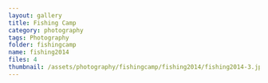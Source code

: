 ```yaml
---
layout: gallery
title: Fishing Camp
category: photography
tags: Photography
folder: fishingcamp
name: fishing2014
files: 4
thumbnail: /assets/photography/fishingcamp/fishing2014/fishing2014-3.jpg
---
```

